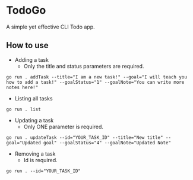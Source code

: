# TodoGo
A simple yet effective CLI Todo app.

## How to use
- Adding a task
    - Only the title and status parameters are required.

```go run . addTask --title="I am a new task!" --goal="I will teach you how to add a task!" --goalStatus="1" --goalNote="You can write more notes here!"```

- Listing all tasks

``` go run . list ```

- Updating a task
    - Only ONE parameter is required.

``` go run . updateTask --id="YOUR_TASK_ID" --title="New title" --goal="Updated goal" --goalStatus="4" --goalNote="Updated Note" ```

- Removing a task
    - Id is required.

``` go run . --id="YOUR_TASK_ID" ```
